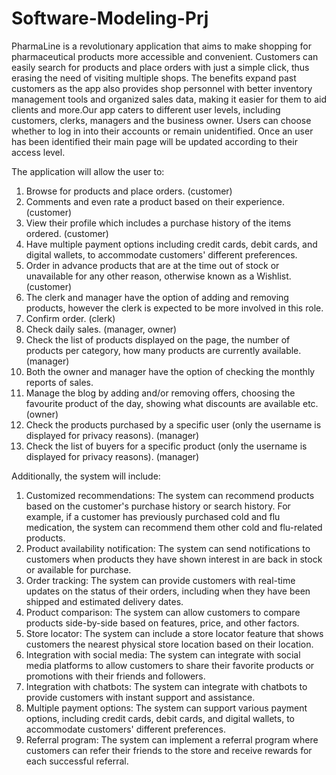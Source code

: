 # Software-Modeling-Prj


PharmaLine is a revolutionary application that aims to make shopping for pharmaceutical products more accessible and convenient. Customers can easily search for products and place orders with just a simple click, thus erasing the need of visiting multiple shops. The benefits expand past customers as the app also provides shop personnel with better inventory management tools and organized sales data, making it easier for them to aid clients and more.Our app caters to different user levels, including customers, clerks, managers and the business owner. Users can choose whether to log in into their accounts or remain unidentified. Once an user has been identified their main page will be updated according to their access level. 


The application will allow the user to:
1. Browse for products and place orders. (customer)
2. Comments and even rate a product based on their experience. (customer)
3. View their profile which includes a purchase history of the items ordered. (customer)
4. Have multiple payment options including credit cards, debit cards, and digital wallets, to accommodate customers' different preferences.
5. Order in advance products that are at the time out of stock or unavailable for any other reason, otherwise known as a Wishlist. (customer)
6. The clerk and manager have the option of adding and removing products, however the clerk is expected to be more involved in this role.
7. Confirm order. (clerk)
8. Check daily sales. (manager, owner)
9. Check the list of products displayed on the page, the number of products per category, how many products are currently available. (manager)
10. Both the owner and manager have the option of checking the monthly reports of sales.
11. Manage the blog by adding and/or removing offers, choosing the favourite product of the day, showing what discounts are available etc. (owner)
12. Check the products purchased by a specific user (only the username is displayed for privacy reasons). (manager)
13. Check the list of buyers for a specific product (only the username is displayed for privacy reasons). (manager)
 


Additionally, the system will include:
1. Customized recommendations: The system can recommend products based on the customer's purchase history or search history. For example, if a customer has previously purchased cold and flu medication, the system can recommend them other cold and flu-related products.
2. Product availability notification: The system can send notifications to customers when products they have shown interest in are back in stock or available for purchase.
3. Order tracking: The system can provide customers with real-time updates on the status of their orders, including when they have been shipped and estimated delivery dates.
4. Product comparison: The system can allow customers to compare products side-by-side based on features, price, and other factors.
5. Store locator: The system can include a store locator feature that shows customers the nearest physical store location based on their location.
6. Integration with social media: The system can integrate with social media platforms to allow customers to share their favorite products or promotions with their friends and followers.
7. Integration with chatbots: The system can integrate with chatbots to provide customers with instant support and assistance.
8. Multiple payment options: The system can support various payment options, including credit cards, debit cards, and digital wallets, to accommodate customers' different preferences.
9. Referral program: The system can implement a referral program where customers can refer their friends to the store and receive rewards for each successful referral.
